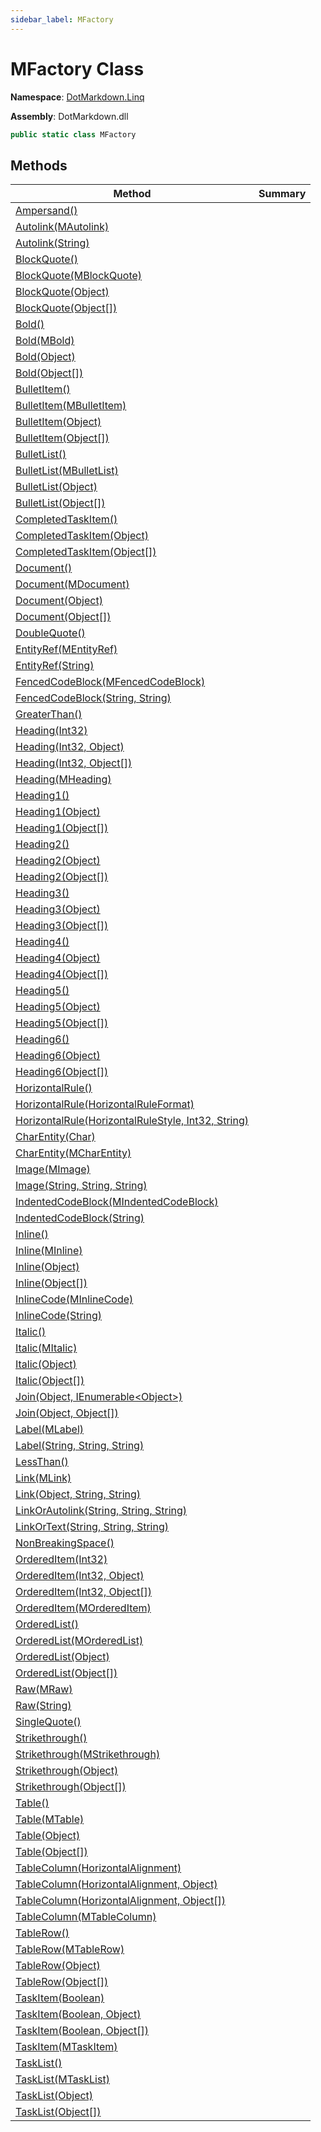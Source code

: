 ```yaml
---
sidebar_label: MFactory
---
```


# MFactory Class

**Namespace**: [DotMarkdown.Linq](../index.md)

**Assembly**: DotMarkdown\.dll

```csharp
public static class MFactory
```

## Methods

| Method | Summary |
| ------ | ------- |
| [Ampersand()](Ampersand/index.md) | |
| [Autolink(MAutolink)](Autolink/index.md#DotMarkdown_Linq_MFactory_Autolink_DotMarkdown_Linq_MAutolink_) | |
| [Autolink(String)](Autolink/index.md#DotMarkdown_Linq_MFactory_Autolink_System_String_) | |
| [BlockQuote()](BlockQuote/index.md#DotMarkdown_Linq_MFactory_BlockQuote) | |
| [BlockQuote(MBlockQuote)](BlockQuote/index.md#DotMarkdown_Linq_MFactory_BlockQuote_DotMarkdown_Linq_MBlockQuote_) | |
| [BlockQuote(Object)](BlockQuote/index.md#DotMarkdown_Linq_MFactory_BlockQuote_System_Object_) | |
| [BlockQuote(Object\[\])](BlockQuote/index.md#DotMarkdown_Linq_MFactory_BlockQuote_System_Object___) | |
| [Bold()](Bold/index.md#DotMarkdown_Linq_MFactory_Bold) | |
| [Bold(MBold)](Bold/index.md#DotMarkdown_Linq_MFactory_Bold_DotMarkdown_Linq_MBold_) | |
| [Bold(Object)](Bold/index.md#DotMarkdown_Linq_MFactory_Bold_System_Object_) | |
| [Bold(Object\[\])](Bold/index.md#DotMarkdown_Linq_MFactory_Bold_System_Object___) | |
| [BulletItem()](BulletItem/index.md#DotMarkdown_Linq_MFactory_BulletItem) | |
| [BulletItem(MBulletItem)](BulletItem/index.md#DotMarkdown_Linq_MFactory_BulletItem_DotMarkdown_Linq_MBulletItem_) | |
| [BulletItem(Object)](BulletItem/index.md#DotMarkdown_Linq_MFactory_BulletItem_System_Object_) | |
| [BulletItem(Object\[\])](BulletItem/index.md#DotMarkdown_Linq_MFactory_BulletItem_System_Object___) | |
| [BulletList()](BulletList/index.md#DotMarkdown_Linq_MFactory_BulletList) | |
| [BulletList(MBulletList)](BulletList/index.md#DotMarkdown_Linq_MFactory_BulletList_DotMarkdown_Linq_MBulletList_) | |
| [BulletList(Object)](BulletList/index.md#DotMarkdown_Linq_MFactory_BulletList_System_Object_) | |
| [BulletList(Object\[\])](BulletList/index.md#DotMarkdown_Linq_MFactory_BulletList_System_Object___) | |
| [CompletedTaskItem()](CompletedTaskItem/index.md#DotMarkdown_Linq_MFactory_CompletedTaskItem) | |
| [CompletedTaskItem(Object)](CompletedTaskItem/index.md#DotMarkdown_Linq_MFactory_CompletedTaskItem_System_Object_) | |
| [CompletedTaskItem(Object\[\])](CompletedTaskItem/index.md#DotMarkdown_Linq_MFactory_CompletedTaskItem_System_Object___) | |
| [Document()](Document/index.md#DotMarkdown_Linq_MFactory_Document) | |
| [Document(MDocument)](Document/index.md#DotMarkdown_Linq_MFactory_Document_DotMarkdown_Linq_MDocument_) | |
| [Document(Object)](Document/index.md#DotMarkdown_Linq_MFactory_Document_System_Object_) | |
| [Document(Object\[\])](Document/index.md#DotMarkdown_Linq_MFactory_Document_System_Object___) | |
| [DoubleQuote()](DoubleQuote/index.md) | |
| [EntityRef(MEntityRef)](EntityRef/index.md#DotMarkdown_Linq_MFactory_EntityRef_DotMarkdown_Linq_MEntityRef_) | |
| [EntityRef(String)](EntityRef/index.md#DotMarkdown_Linq_MFactory_EntityRef_System_String_) | |
| [FencedCodeBlock(MFencedCodeBlock)](FencedCodeBlock/index.md#DotMarkdown_Linq_MFactory_FencedCodeBlock_DotMarkdown_Linq_MFencedCodeBlock_) | |
| [FencedCodeBlock(String, String)](FencedCodeBlock/index.md#DotMarkdown_Linq_MFactory_FencedCodeBlock_System_String_System_String_) | |
| [GreaterThan()](GreaterThan/index.md) | |
| [Heading(Int32)](Heading/index.md#DotMarkdown_Linq_MFactory_Heading_System_Int32_) | |
| [Heading(Int32, Object)](Heading/index.md#DotMarkdown_Linq_MFactory_Heading_System_Int32_System_Object_) | |
| [Heading(Int32, Object\[\])](Heading/index.md#DotMarkdown_Linq_MFactory_Heading_System_Int32_System_Object___) | |
| [Heading(MHeading)](Heading/index.md#DotMarkdown_Linq_MFactory_Heading_DotMarkdown_Linq_MHeading_) | |
| [Heading1()](Heading1/index.md#DotMarkdown_Linq_MFactory_Heading1) | |
| [Heading1(Object)](Heading1/index.md#DotMarkdown_Linq_MFactory_Heading1_System_Object_) | |
| [Heading1(Object\[\])](Heading1/index.md#DotMarkdown_Linq_MFactory_Heading1_System_Object___) | |
| [Heading2()](Heading2/index.md#DotMarkdown_Linq_MFactory_Heading2) | |
| [Heading2(Object)](Heading2/index.md#DotMarkdown_Linq_MFactory_Heading2_System_Object_) | |
| [Heading2(Object\[\])](Heading2/index.md#DotMarkdown_Linq_MFactory_Heading2_System_Object___) | |
| [Heading3()](Heading3/index.md#DotMarkdown_Linq_MFactory_Heading3) | |
| [Heading3(Object)](Heading3/index.md#DotMarkdown_Linq_MFactory_Heading3_System_Object_) | |
| [Heading3(Object\[\])](Heading3/index.md#DotMarkdown_Linq_MFactory_Heading3_System_Object___) | |
| [Heading4()](Heading4/index.md#DotMarkdown_Linq_MFactory_Heading4) | |
| [Heading4(Object)](Heading4/index.md#DotMarkdown_Linq_MFactory_Heading4_System_Object_) | |
| [Heading4(Object\[\])](Heading4/index.md#DotMarkdown_Linq_MFactory_Heading4_System_Object___) | |
| [Heading5()](Heading5/index.md#DotMarkdown_Linq_MFactory_Heading5) | |
| [Heading5(Object)](Heading5/index.md#DotMarkdown_Linq_MFactory_Heading5_System_Object_) | |
| [Heading5(Object\[\])](Heading5/index.md#DotMarkdown_Linq_MFactory_Heading5_System_Object___) | |
| [Heading6()](Heading6/index.md#DotMarkdown_Linq_MFactory_Heading6) | |
| [Heading6(Object)](Heading6/index.md#DotMarkdown_Linq_MFactory_Heading6_System_Object_) | |
| [Heading6(Object\[\])](Heading6/index.md#DotMarkdown_Linq_MFactory_Heading6_System_Object___) | |
| [HorizontalRule()](HorizontalRule/index.md#DotMarkdown_Linq_MFactory_HorizontalRule) | |
| [HorizontalRule(HorizontalRuleFormat)](HorizontalRule/index.md#DotMarkdown_Linq_MFactory_HorizontalRule_DotMarkdown_HorizontalRuleFormat__) | |
| [HorizontalRule(HorizontalRuleStyle, Int32, String)](HorizontalRule/index.md#DotMarkdown_Linq_MFactory_HorizontalRule_DotMarkdown_HorizontalRuleStyle_System_Int32_System_String_) | |
| [CharEntity(Char)](CharEntity/index.md#DotMarkdown_Linq_MFactory_CharEntity_System_Char_) | |
| [CharEntity(MCharEntity)](CharEntity/index.md#DotMarkdown_Linq_MFactory_CharEntity_DotMarkdown_Linq_MCharEntity_) | |
| [Image(MImage)](Image/index.md#DotMarkdown_Linq_MFactory_Image_DotMarkdown_Linq_MImage_) | |
| [Image(String, String, String)](Image/index.md#DotMarkdown_Linq_MFactory_Image_System_String_System_String_System_String_) | |
| [IndentedCodeBlock(MIndentedCodeBlock)](IndentedCodeBlock/index.md#DotMarkdown_Linq_MFactory_IndentedCodeBlock_DotMarkdown_Linq_MIndentedCodeBlock_) | |
| [IndentedCodeBlock(String)](IndentedCodeBlock/index.md#DotMarkdown_Linq_MFactory_IndentedCodeBlock_System_String_) | |
| [Inline()](Inline/index.md#DotMarkdown_Linq_MFactory_Inline) | |
| [Inline(MInline)](Inline/index.md#DotMarkdown_Linq_MFactory_Inline_DotMarkdown_Linq_MInline_) | |
| [Inline(Object)](Inline/index.md#DotMarkdown_Linq_MFactory_Inline_System_Object_) | |
| [Inline(Object\[\])](Inline/index.md#DotMarkdown_Linq_MFactory_Inline_System_Object___) | |
| [InlineCode(MInlineCode)](InlineCode/index.md#DotMarkdown_Linq_MFactory_InlineCode_DotMarkdown_Linq_MInlineCode_) | |
| [InlineCode(String)](InlineCode/index.md#DotMarkdown_Linq_MFactory_InlineCode_System_String_) | |
| [Italic()](Italic/index.md#DotMarkdown_Linq_MFactory_Italic) | |
| [Italic(MItalic)](Italic/index.md#DotMarkdown_Linq_MFactory_Italic_DotMarkdown_Linq_MItalic_) | |
| [Italic(Object)](Italic/index.md#DotMarkdown_Linq_MFactory_Italic_System_Object_) | |
| [Italic(Object\[\])](Italic/index.md#DotMarkdown_Linq_MFactory_Italic_System_Object___) | |
| [Join(Object, IEnumerable&lt;Object&gt;)](Join/index.md#DotMarkdown_Linq_MFactory_Join_System_Object_System_Collections_Generic_IEnumerable_System_Object__) | |
| [Join(Object, Object\[\])](Join/index.md#DotMarkdown_Linq_MFactory_Join_System_Object_System_Object___) | |
| [Label(MLabel)](Label/index.md#DotMarkdown_Linq_MFactory_Label_DotMarkdown_Linq_MLabel_) | |
| [Label(String, String, String)](Label/index.md#DotMarkdown_Linq_MFactory_Label_System_String_System_String_System_String_) | |
| [LessThan()](LessThan/index.md) | |
| [Link(MLink)](Link/index.md#DotMarkdown_Linq_MFactory_Link_DotMarkdown_Linq_MLink_) | |
| [Link(Object, String, String)](Link/index.md#DotMarkdown_Linq_MFactory_Link_System_Object_System_String_System_String_) | |
| [LinkOrAutolink(String, String, String)](LinkOrAutolink/index.md) | |
| [LinkOrText(String, String, String)](LinkOrText/index.md) | |
| [NonBreakingSpace()](NonBreakingSpace/index.md) | |
| [OrderedItem(Int32)](OrderedItem/index.md#DotMarkdown_Linq_MFactory_OrderedItem_System_Int32_) | |
| [OrderedItem(Int32, Object)](OrderedItem/index.md#DotMarkdown_Linq_MFactory_OrderedItem_System_Int32_System_Object_) | |
| [OrderedItem(Int32, Object\[\])](OrderedItem/index.md#DotMarkdown_Linq_MFactory_OrderedItem_System_Int32_System_Object___) | |
| [OrderedItem(MOrderedItem)](OrderedItem/index.md#DotMarkdown_Linq_MFactory_OrderedItem_DotMarkdown_Linq_MOrderedItem_) | |
| [OrderedList()](OrderedList/index.md#DotMarkdown_Linq_MFactory_OrderedList) | |
| [OrderedList(MOrderedList)](OrderedList/index.md#DotMarkdown_Linq_MFactory_OrderedList_DotMarkdown_Linq_MOrderedList_) | |
| [OrderedList(Object)](OrderedList/index.md#DotMarkdown_Linq_MFactory_OrderedList_System_Object_) | |
| [OrderedList(Object\[\])](OrderedList/index.md#DotMarkdown_Linq_MFactory_OrderedList_System_Object___) | |
| [Raw(MRaw)](Raw/index.md#DotMarkdown_Linq_MFactory_Raw_DotMarkdown_Linq_MRaw_) | |
| [Raw(String)](Raw/index.md#DotMarkdown_Linq_MFactory_Raw_System_String_) | |
| [SingleQuote()](SingleQuote/index.md) | |
| [Strikethrough()](Strikethrough/index.md#DotMarkdown_Linq_MFactory_Strikethrough) | |
| [Strikethrough(MStrikethrough)](Strikethrough/index.md#DotMarkdown_Linq_MFactory_Strikethrough_DotMarkdown_Linq_MStrikethrough_) | |
| [Strikethrough(Object)](Strikethrough/index.md#DotMarkdown_Linq_MFactory_Strikethrough_System_Object_) | |
| [Strikethrough(Object\[\])](Strikethrough/index.md#DotMarkdown_Linq_MFactory_Strikethrough_System_Object___) | |
| [Table()](Table/index.md#DotMarkdown_Linq_MFactory_Table) | |
| [Table(MTable)](Table/index.md#DotMarkdown_Linq_MFactory_Table_DotMarkdown_Linq_MTable_) | |
| [Table(Object)](Table/index.md#DotMarkdown_Linq_MFactory_Table_System_Object_) | |
| [Table(Object\[\])](Table/index.md#DotMarkdown_Linq_MFactory_Table_System_Object___) | |
| [TableColumn(HorizontalAlignment)](TableColumn/index.md#DotMarkdown_Linq_MFactory_TableColumn_DotMarkdown_HorizontalAlignment_) | |
| [TableColumn(HorizontalAlignment, Object)](TableColumn/index.md#DotMarkdown_Linq_MFactory_TableColumn_DotMarkdown_HorizontalAlignment_System_Object_) | |
| [TableColumn(HorizontalAlignment, Object\[\])](TableColumn/index.md#DotMarkdown_Linq_MFactory_TableColumn_DotMarkdown_HorizontalAlignment_System_Object___) | |
| [TableColumn(MTableColumn)](TableColumn/index.md#DotMarkdown_Linq_MFactory_TableColumn_DotMarkdown_Linq_MTableColumn_) | |
| [TableRow()](TableRow/index.md#DotMarkdown_Linq_MFactory_TableRow) | |
| [TableRow(MTableRow)](TableRow/index.md#DotMarkdown_Linq_MFactory_TableRow_DotMarkdown_Linq_MTableRow_) | |
| [TableRow(Object)](TableRow/index.md#DotMarkdown_Linq_MFactory_TableRow_System_Object_) | |
| [TableRow(Object\[\])](TableRow/index.md#DotMarkdown_Linq_MFactory_TableRow_System_Object___) | |
| [TaskItem(Boolean)](TaskItem/index.md#DotMarkdown_Linq_MFactory_TaskItem_System_Boolean_) | |
| [TaskItem(Boolean, Object)](TaskItem/index.md#DotMarkdown_Linq_MFactory_TaskItem_System_Boolean_System_Object_) | |
| [TaskItem(Boolean, Object\[\])](TaskItem/index.md#DotMarkdown_Linq_MFactory_TaskItem_System_Boolean_System_Object___) | |
| [TaskItem(MTaskItem)](TaskItem/index.md#DotMarkdown_Linq_MFactory_TaskItem_DotMarkdown_Linq_MTaskItem_) | |
| [TaskList()](TaskList/index.md#DotMarkdown_Linq_MFactory_TaskList) | |
| [TaskList(MTaskList)](TaskList/index.md#DotMarkdown_Linq_MFactory_TaskList_DotMarkdown_Linq_MTaskList_) | |
| [TaskList(Object)](TaskList/index.md#DotMarkdown_Linq_MFactory_TaskList_System_Object_) | |
| [TaskList(Object\[\])](TaskList/index.md#DotMarkdown_Linq_MFactory_TaskList_System_Object___) | |

